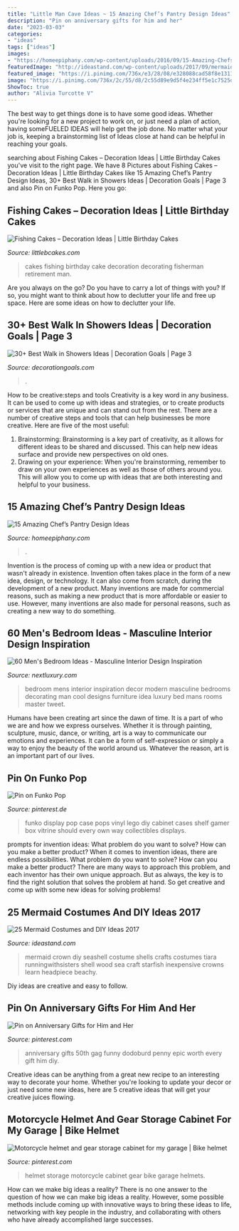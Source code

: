 ```yaml
---
title: "Little Man Cave Ideas ~ 15 Amazing Chef’s Pantry Design Ideas"
description: "Pin on anniversary gifts for him and her"
date: "2023-03-03"
categories:
- "ideas"
tags: ["ideas"]
images:
- "https://homeepiphany.com/wp-content/uploads/2016/09/15-Amazing-Chefs-Pantry-Design-Ideas-4-768x1149.jpg"
featuredImage: "http://ideastand.com/wp-content/uploads/2017/09/mermaid-costume-diy/16-mermaid-costume-diy-ideas-tutorials.jpg"
featured_image: "https://i.pinimg.com/736x/e3/28/08/e328088cad58f8e131122158914008d0.jpg"
image: "https://i.pinimg.com/736x/2c/55/d8/2c55d89e9d5f4e234ff5e1c7525d9938.jpg"
ShowToc: true
author: "Alivia Turcotte V"
---
```



The best way to get things done is to have some good ideas. Whether you're looking for a new project to work on, or just need a plan of action, having someFUELED IDEAS will help get the job done. No matter what your job is, keeping a brainstorming list of Ideas close at hand can be helpful in reaching your goals.

	

		
searching about Fishing Cakes – Decoration Ideas | Little Birthday Cakes you've visit to the right page. We have 8 Pictures about Fishing Cakes – Decoration Ideas | Little Birthday Cakes like 15 Amazing Chef’s Pantry Design Ideas, 30+ Best Walk in Showers Ideas | Decoration Goals | Page 3 and also Pin on Funko Pop. Here you go:
		
    
## Fishing Cakes – Decoration Ideas | Little Birthday Cakes

<img loading=lazy src="http://www.littlebcakes.com/wp-content/uploads/2014/01/Fishing-Cakes.jpg" onerror="this.onerror=null;this.src='https://tse4.mm.bing.net/th?id=OIP.1tL40IB1MzU2xE_QJQ32zgHaJ4&amp;pid=15.1';" alt="Fishing Cakes – Decoration Ideas | Little Birthday Cakes">

_Source: littlebcakes.com_

>cakes fishing birthday cake decoration decorating fisherman retirement man. 

	

Are you always on the go? Do you have to carry a lot of things with you? If so, you might want to think about how to declutter your life and free up space. Here are some ideas on how to declutter your life.

    
## 30+ Best Walk In Showers Ideas | Decoration Goals | Page 3

<img loading=lazy src="https://www.decorationgoals.com/wp-content/uploads/2017/02/Stylish-Walk-in-Shower.jpg" onerror="this.onerror=null;this.src='https://tse4.mm.bing.net/th?id=OIP.rbIk4m4XaoG2wJTKoOtTnQHaKi&amp;pid=15.1';" alt="30+ Best Walk in Showers Ideas | Decoration Goals | Page 3">

_Source: decorationgoals.com_

>. 

	

How to be creative:steps and tools
Creativity is a key word in any business. It can be used to come up with ideas and strategies, or to create products or services that are unique and can stand out from the rest.
There are a number of creative steps and tools that can help businesses be more creative. Here are five of the most useful: 
1. Brainstorming: Brainstorming is a key part of creativity, as it allows for different ideas to be shared and discussed. This can help new ideas surface and provide new perspectives on old ones. 
2. Drawing on your experience: When you're brainstorming, remember to draw on your own experiences as well as those of others around you. This will allow you to come up with ideas that are both interesting and helpful to your business. 

    
## 15 Amazing Chef’s Pantry Design Ideas

<img loading=lazy src="https://homeepiphany.com/wp-content/uploads/2016/09/15-Amazing-Chefs-Pantry-Design-Ideas-4-768x1149.jpg" onerror="this.onerror=null;this.src='https://tse3.mm.bing.net/th?id=OIP.-lX4YT9Fy7EqYvjscgMosgHaLF&amp;pid=15.1';" alt="15 Amazing Chef’s Pantry Design Ideas">

_Source: homeepiphany.com_

>. 

	

Invention is the process of coming up with a new idea or product that wasn't already in existence. Invention often takes place in the form of a new idea, design, or technology. It can also come from scratch, during the development of a new product. Many inventions are made for commercial reasons, such as making a new product that is more affordable or easier to use. However, many inventions are also made for personal reasons, such as creating a new way to do something.

    
## 60 Men&#039;s Bedroom Ideas - Masculine Interior Design Inspiration

<img loading=lazy src="http://nextluxury.com/wp-content/uploads/mens-bedroom-design-photos.jpg" onerror="this.onerror=null;this.src='https://tse4.mm.bing.net/th?id=OIP.MOikukF5cblkWUGh8ou63wHaLH&amp;pid=15.1';" alt="60 Men&#039;s Bedroom Ideas - Masculine Interior Design Inspiration">

_Source: nextluxury.com_

>bedroom mens interior inspiration decor modern masculine bedrooms decorating man cool designs furniture idea luxury bed mans rooms master tweet. 

	

Humans have been creating art since the dawn of time. It is a part of who we are and how we express ourselves. Whether it is through painting, sculpture, music, dance, or writing, art is a way to communicate our emotions and experiences. It can be a form of self-expression or simply a way to enjoy the beauty of the world around us. Whatever the reason, art is an important part of our lives.

    
## Pin On Funko Pop

<img loading=lazy src="https://i.pinimg.com/736x/6c/71/ef/6c71efa80d73d07f83a81273266cae01--funko-pop-display-ideas-pop-vinyl-display.jpg" onerror="this.onerror=null;this.src='https://tse3.mm.bing.net/th?id=OIP.cpUjzRJUAp55PUOMV4ev9QHaJ3&amp;pid=15.1';" alt="Pin on Funko Pop">

_Source: pinterest.de_

>funko display pop case pops vinyl lego diy cabinet cases shelf gamer box vitrine should every own way collectibles displays. 

	

prompts for invention ideas: What problem do you want to solve? How can you make a better product?
When it comes to invention ideas, there are endless possibilities. What problem do you want to solve? How can you make a better product? There are many ways to approach this problem, and each inventor has their own unique approach. But as always, the key is to find the right solution that solves the problem at hand. So get creative and come up with some new ideas for solving problems!

    
## 25 Mermaid Costumes And DIY Ideas 2017

<img loading=lazy src="http://ideastand.com/wp-content/uploads/2017/09/mermaid-costume-diy/16-mermaid-costume-diy-ideas-tutorials.jpg" onerror="this.onerror=null;this.src='https://tse4.mm.bing.net/th?id=OIP.2WEXsnvrf9SbbYsNaVrcBQHaL9&amp;pid=15.1';" alt="25 Mermaid Costumes and DIY Ideas 2017">

_Source: ideastand.com_

>mermaid crown diy seashell costume shells crafts costumes tiara runningwithsisters shell wood sea craft starfish inexpensive crowns learn headpiece beachy. 

	

Diy ideas are creative and easy to follow.

    
## Pin On Anniversary Gifts For Him And Her

<img loading=lazy src="https://i.pinimg.com/736x/e3/28/08/e328088cad58f8e131122158914008d0.jpg" onerror="this.onerror=null;this.src='https://tse2.mm.bing.net/th?id=OIP.4hg3hgWmFiQGX6aqdwUhxgHaOV&amp;pid=15.1';" alt="Pin on Anniversary Gifts for Him and Her">

_Source: pinterest.com_

>anniversary gifts 50th gag funny dodoburd penny epic worth every gift him diy. 

	

Creative ideas can be anything from a great new recipe to an interesting way to decorate your home. Whether you're looking to update your decor or just need some new ideas, here are 5 creative ideas that will get your creative juices flowing.

    
## Motorcycle Helmet And Gear Storage Cabinet For My Garage | Bike Helmet

<img loading=lazy src="https://i.pinimg.com/736x/2c/55/d8/2c55d89e9d5f4e234ff5e1c7525d9938.jpg" onerror="this.onerror=null;this.src='https://tse4.mm.bing.net/th?id=OIP.Q2N44tCTOqRpWIKJfZEWeQHaJ3&amp;pid=15.1';" alt="Motorcycle helmet and gear storage cabinet for my garage | Bike helmet">

_Source: pinterest.com_

>helmet storage motorcycle cabinet gear bike garage helmets. 

	

How can we make big ideas a reality?
There is no one answer to the question of how we can make big ideas a reality. However, some possible methods include coming up with innovative ways to bring these ideas to life, networking with key people in the industry, and collaborating with others who have already accomplished large successes.

